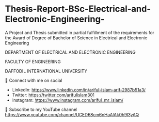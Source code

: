 # Thesis-Report-BSc-Electrical-and-Electronic-Engineering-
A Project and Thesis submitted in partial fulfillment of the requirements for  the Award of Degree of  Bachelor of Science in Electrical and Electronic Engineering

DEPARTMENT OF ELECTRICAL AND ELECTRONIC ENGINEERING

FACULTY OF ENGINEERING

DAFFODIL INTERNATIONAL UNIVERSITY

🚩 Connect with me on social
- LinkedIn: https://www.linkedin.com/in/ariful-islam-arif-2987b51a3/
- Twitter: https://twitter.com/arifulislam301
- Instagram: https://www.instagram.com/ariful_mr_islam/

🔔 Subscribe to my YouTube channel
https://www.youtube.com/channel/UCED68cm6nHaAlAk0h9I3yAQ

